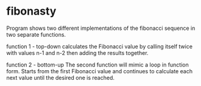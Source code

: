 # fibonasty

Program shows two different implementations of the fibonacci sequence in two separate functions. 

function 1 - top-down 
calculates the Fibonacci value by calling itself twice with values n-1 and n-2 then adding the results together.

function 2 - bottom-up 
The second function will mimic a loop in function form. Starts from the first Fibonacci value and continues to calculate each next value until the desired one is reached. 
